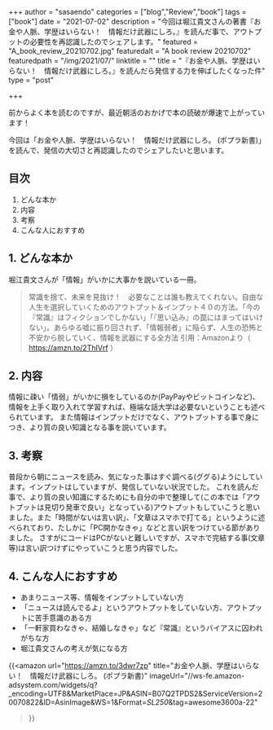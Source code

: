 +++
author = "sasaendo"
categories = ["blog","Review","book"]
tags = ["book"]
date = "2021-07-02"
description = "今回は堀江貴文さんの著書『お金や人脈、学歴はいらない！　情報だけ武器にしろ。』を読んだ事で、アウトプットの必要性を再認識したのでシェアします。"
featured = "A_book_review_20210702.jpg"
featuredalt = "A book review 20210702"
featuredpath = "/img/2021/07/"
linktitle = ""
title = "『お金や人脈、学歴はいらない！　情報だけ武器にしろ。』を読んだら発信する力を伸ばしたくなった件"
type = "post"

+++

前からよく本を読むのですが、最近朝活のおかげで本の読破が爆速で上がっています！

今回は「お金や人脈、学歴はいらない！　情報だけ武器にしろ。 (ポプラ新書)」を読んで、発信の大切さと再認識したのでシェアしたいと思います。

## 目次
1. どんな本か
2. 内容
3. 考察
4. こんな人におすすめ


## 1. どんな本か
堀江貴文さんが「情報」がいかに大事かを説いている一冊。

>常識を捨て、未来を見抜け！　必要なことは誰も教えてくれない。自由な人生を選択していくためのアウトプット＆インプット４０の方法。「今の『常識』はフィクションでしかない」「『思い込み』の罠にはまってはいけない」。あらゆる嘘に振り回されず、「情報弱者」に陥らず、人生の恐怖と不安から脱していく、情報を武器にする全方法 引用：Amazonより（ https://amzn.to/2ThIVrf ）

## 2. 内容
情報に疎い「情弱」がいかに損をしているのか(PayPayやビットコインなど)、情報を上手く取り入れて学習すれば、極端な話大学は必要ないということも述べられています。
また情報はインプットだけでなく、アウトプットする事で身につき、より質の良い知識となる事を説いています。

## 3. 考察
普段から朝にニュースを読み、気になった事はすぐ調べる(ググる)ようにしています。インプットはしていますが、発信していない状況でした。
これを読んだ事で、より質の良い知識にするためにも自分の中で整理して(この本では「アウトプットは見切り発車で良い」となっている)アウトプットもしていこうと思いました。また「時間がないは言い訳」、「文章はスマホで打てる」というように述べられており、たしかに「PC開かなきゃ」などと言い訳をつけている節がありました。
さすがにコードはPCがないと難しいですが、スマホで完結する事(文章等)は言い訳つけずにやっていこうと思う内容でした。

## 4. こんな人におすすめ
* あまりニュース等、情報をインプットしていない方
* 「ニュースは読んでるよ」というアウトプットをしていない方、アウトプットに苦手意識のある方
* 「一軒家買わなきゃ、結婚しなきゃ」など『常識』というバイアスに囚われがちな方
* 堀江貴文さんの考えが気になる方

{{<amazon
  url="https://amzn.to/3dwr7zp"
  title="お金や人脈、学歴はいらない！　情報だけ武器にしろ。 (ポプラ新書)"
  imageUrl="//ws-fe.amazon-adsystem.com/widgets/q?_encoding=UTF8&MarketPlace=JP&ASIN=B07Q2TPDS2&ServiceVersion=20070822&ID=AsinImage&WS=1&Format=_SL250_&tag=awesome3600a-22"
 >}}

